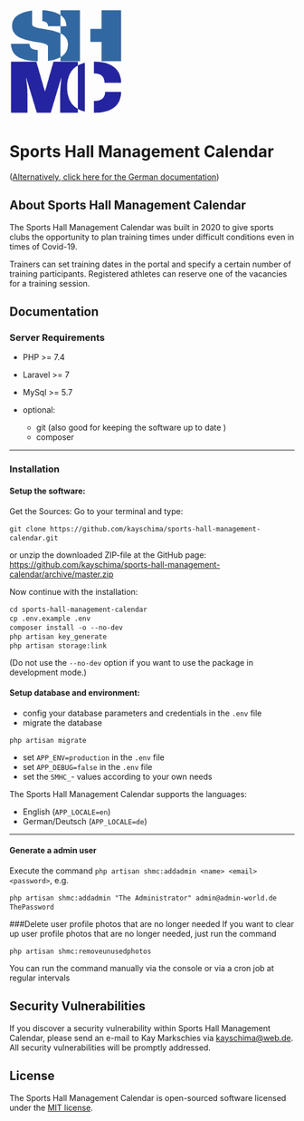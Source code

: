 <img src="https://github.com/kayschima/sports-hall-management-calendar/raw/master/public/images/sportshallmanagementcalendar.png" width="200" height="200">

# Sports Hall Management Calendar
([Alternatively, click here for the German documentation](https://github.com/kayschima/sports-hall-management-calendar/blob/master/README_DE.md))

## About Sports Hall Management Calendar

The Sports Hall Management Calendar was built in 2020 to give sports clubs the opportunity to plan training times under difficult conditions even in times of Covid-19.

Trainers can set training dates in the portal and specify a certain number of training participants.
Registered athletes can reserve one of the vacancies for a training session.

## Documentation

### Server Requirements
- PHP >= 7.4
- Laravel >= 7
- MySql >= 5.7

- optional:
    - git (also good for keeping the software up to date )
    - composer
---
### Installation
#### Setup the software:
Get the Sources:
Go to your terminal and type:
```shell
git clone https://github.com/kayschima/sports-hall-management-calendar.git
```
or unzip the downloaded ZIP-file at the GitHub page:
https://github.com/kayschima/sports-hall-management-calendar/archive/master.zip

Now continue with the installation:
```shell
cd sports-hall-management-calendar
cp .env.example .env
composer install -o --no-dev
php artisan key_generate
php artisan storage:link
```
(Do not use the `--no-dev` option if you want to use the package in development mode.)

#### Setup database and environment:
 - config your database parameters and credentials in the `.env` file
 - migrate the database
 ```shell
 php artisan migrate
 ```
 - set `APP_ENV=production` in the `.env` file
 - set `APP_DEBUG=false` in the `.env` file
 - set the `SMHC_`- values according to your own needs
 
 The Sports Hall Management Calendar supports the languages:
 - English (`APP_LOCALE=en`)
 - German/Deutsch (`APP_LOCALE=de`)
---
#### Generate a admin user
Execute the command `php artisan shmc:addadmin <name> <email> <password>`, e.g.
```shell
php artisan shmc:addadmin "The Administrator" admin@admin-world.de ThePassword
```

###Delete user profile photos that are no longer needed
If you want to clear up user profile photos that are no longer needed, just run the command
```shell
php artisan shmc:removeunusedphotos
```
You can run the command manually via the console or via a cron job at regular intervals

## Security Vulnerabilities

If you discover a security vulnerability within Sports Hall Management Calendar, please send an e-mail to Kay Markschies via [kayschima@web.de](mailto:kayschima@web.de). All security vulnerabilities will be promptly addressed.

## License

The Sports Hall Management Calendar is open-sourced software licensed under the [MIT license](https://opensource.org/licenses/MIT).
